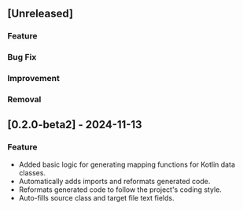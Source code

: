## [Unreleased]

### Feature

### Bug Fix

### Improvement

### Removal

## [0.2.0-beta2] - 2024-11-13

### Feature

- Added basic logic for generating mapping functions for Kotlin data classes.
- Automatically adds imports and reformats generated code.
- Reformats generated code to follow the project's coding style.
- Auto-fills source class and target file text fields.
